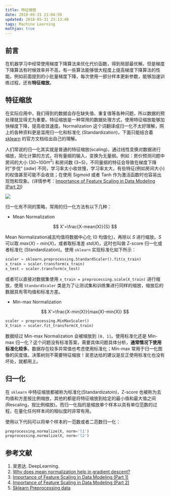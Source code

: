 ```yaml
---
title: 特征缩放
date: 2018-05-31 21:04:59
updated: 2018-05-31 23:13:40
tags: Machine Learning
mathjax: true
---
```


## 前言

在机器学习中经常使用梯度下降算法来优化代价函数，得到局部最优解。但是梯度下降算法有时候效率并不高，有一些算法能够很大程度上提高梯度下降算法的性能。例如前面提到的小批量梯度下降，每次使用一部分样本更新参数，能够加速训练过程，还有**特征缩放**。

<!-- more -->

## 特征缩放

在实际应用中，我们得到的数据会存在缺失值、重复值等各种问题，所以数据的预处理就显得尤为重要。特征缩放是一种常用的数据处理方式，使用特征缩放能够加快梯度下降，提高收敛速度。Normalization 这个词翻译成归一化不太好理解，网上的各种资料更是滥用归一化和标准化 (Standardization)，下面只能结合着 [sklearn](http://scikit-learn.org/stable/modules/preprocessing.html#) 的官方文档给出自己的理解。

人们常说的归一化其实就是普通的特征缩放(scaling)，通过线性变换对数据进行缩放，简化计算的方式，将有量纲的输入，变换为无量纲。例如：房价预测问题中房间的大小 (30~100$m^2$) 和房间数 (3~5)，不同量纲的特征会导致在梯度下降时”步伐“ ($\alpha dw$) 不同，学习率太小收敛慢，学习率太大，有些特征(例如房间大小)的权值甚至可能不会收敛；在使用 Sigmoid 或者 Tanh 作为激活函数时也容易出现饱和现象。(详情参考：[Importance of Feature Scaling in Data Modeling (Part 2)](https://www.robertoreif.com/blog/2017/12/21/importance-of-feature-scaling-in-data-modeling-part-2))

![](https://s1.ax2x.com/2018/06/06/RWZsS.png)

归一化有不同的策略，常用的归一化方法有以下几种：

* Mean Normalization

$$
X'=\frac{X-mean(X)}{S}
$$

Mean Normalization减去均值将数据中心化 (0 均值化)，再除以 $S$ 进行缩放。$S$ 可以取 $max(X)-min(X)$，或者取标准差 $std(X)$，这时也叫做 Z-score 归一化或者标准化 (Standardization)。使用 `sklearn` 实现标准化如下所示：

``` python
scaler = sklearn.preprocessing.StandardScaler().fit(x_train)
x_train = scaler.transform(x_train)
x_test = scaler.transform(x_test)
```

或者可以直接对数据集使用 `x_train = preprocessing.scale(X_train)` 进行缩放，使用 `StandardScaler` 类是为了让测试集和训练集进行同样的缩放，缩放后的数据具有零均值和标准方差。

- Min-max Normalization

$$
X'=\frac{X-min(X)}{max(X)-min(X)}
$$

```python
scaler = preprocessing.MinMaxScaler()
X_train = scaler.fit_transform(X_train)
```

数据经过 Min-max Normalization 会被缩放到 `[0, 1]`。使用标准化还是 Min-max 归一化？这个问题没有标准答案，需要具体问题具体分析，**通常情况下使用标准化较多**。数据存在较多异常值也考虑使用标准化；Min-max 常用于归一化图像的灰度值。决策树则不需要特征缩放！吴恩达给的建议是反正使用标准化也没有坏处，就都用上。

## 归一化

在 `sklearn` 中特征缩放都被称为标准化(Standardizatoin)，Z-score 也被称为去均值和方差按比例缩放，其他的都是将特征缩放到给定的最小值和最大值之间(Rescaling，按比例缩放)。而归一化指的是缩放单个样本以具有单位范数的过程，在量化任何样本间的相似度时非常有用。

使用以下代码可以将单个样本的一范数或者二范数归一化：

``` python
preprocessing.normalize(X, norm='l1')
preprocessing.normalize(X, norm='l2')
```


## 参考文献

1. 吴恩达. DeepLearning. 
2. [Why does mean normalization help in gradient descent?](https://www.quora.com/Why-does-mean-normalization-help-in-gradient-descent3)
3. [Importance of Feature Scaling in Data Modeling (Part 1)](https://www.robertoreif.com/blog/2017/12/16/importance-of-feature-scaling-in-data-modeling-part-1-h8nla)
4. [Importance of Feature Scaling in Data Modeling (Part 2)](https://www.robertoreif.com/blog/2017/12/21/importance-of-feature-scaling-in-data-modeling-part-2)
5. [Sklearn Preprocessing data](http://sklearn.apachecn.org/cn/0.19.0/modules/preprocessing.html)